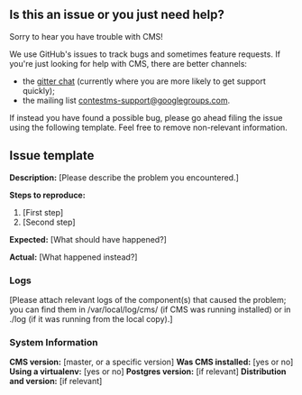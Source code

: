 ## Is this an issue or you just need help?

Sorry to hear you have trouble with CMS!

We use GitHub's issues to track bugs and sometimes feature requests. If you're just looking for help with CMS, there are better channels:
* the [gitter chat](https://gitter.im/cms-dev/cms) (currently where you are more likely to get support quickly);
* the mailing list <contestms-support@googlegroups.com>.

If instead you have found a possible bug, please go ahead filing the issue using the following template. Feel free to remove non-relevant information.

## Issue template

**Description:** [Please describe the problem you encountered.]

**Steps to reproduce:**
1. [First step]
2. [Second step]

**Expected:** [What should have happened?]

**Actual:** [What happened instead?]

### Logs

[Please attach relevant logs of the component(s) that caused the problem; you can find them in /var/local/log/cms/ (if CMS was running
installed) or in ./log (if it was running from the local copy).]

### System Information

**CMS version:** [master, or a specific version]
**Was CMS installed:** [yes or no]
**Using a virtualenv:** [yes or no]
**Postgres version:** [if relevant]
**Distribution and version:** [if relevant]
